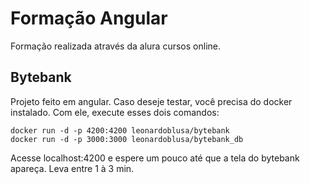 # Formação Angular
Formação realizada através da alura cursos online.

## Bytebank
Projeto feito em angular. Caso deseje testar, você precisa do docker instalado. Com ele, execute esses dois comandos:
```
docker run -d -p 4200:4200 leonardoblusa/bytebank
docker run -d -p 3000:3000 leonardoblusa/bytebank_db
```
Acesse localhost:4200 e espere um pouco até que a tela do bytebank apareça. Leva entre 1 à 3 min.